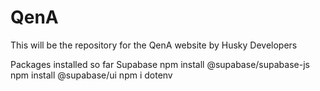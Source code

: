# QenA
This will be the repository for the QenA website by Husky Developers

Packages installed so far
    Supabase
        npm install @supabase/supabase-js
        npm install @supabase/ui
        npm i dotenv